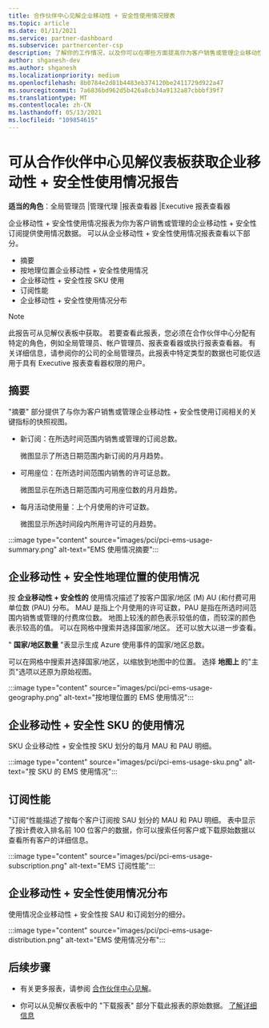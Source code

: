```yaml
---
title: 合作伙伴中心见解企业移动性 + 安全性使用情况报表
ms.topic: article
ms.date: 01/11/2021
ms.service: partner-dashboard
ms.subservice: partnercenter-csp
description: 了解你的工作情况，以及你可以在哪些方面提高你为客户销售或管理企业移动性 + 安全性订阅的使用量。
author: shganesh-dev
ms.author: shganesh
ms.localizationpriority: medium
ms.openlocfilehash: 8b0784e2d81b4483eb374120be2411729d922a47
ms.sourcegitcommit: 7a6836bd962d5b426a8cb34a9132a87cbbbf39f7
ms.translationtype: MT
ms.contentlocale: zh-CN
ms.lasthandoff: 05/13/2021
ms.locfileid: "109854615"
---
```

# <a name="enterprise-mobility--security-usage-report-available-from-the-partner-center-insights-dashboard"></a>可从合作伙伴中心见解仪表板获取企业移动性 + 安全性使用情况报告

**适当的角色**：全局管理员 |管理代理 |报表查看器 |Executive 报表查看器

企业移动性 + 安全性使用情况报表为你为客户销售或管理的企业移动性 + 安全性订阅提供使用情况数据。 可以从企业移动性 + 安全性使用情况报表查看以下部分。

- 摘要
- 按地理位置企业移动性 + 安全性使用情况
- 企业移动性 + 安全性按 SKU 使用
- 订阅性能
- 企业移动性 + 安全性使用情况分布

 > [!NOTE]
 > 此报告可从见解仪表板中获取。 若要查看此报表，您必须在合作伙伴中心分配有特定的角色，例如全局管理员、帐户管理员、报表查看器或执行报表查看器。 有关详细信息，请参阅你的公司的全局管理员。此报表中特定类型的数据也可能仅适用于具有 Executive 报表查看器权限的用户。

## <a name="summary"></a>摘要

"摘要" 部分提供了与你为客户销售或管理企业移动性 + 安全性使用订阅相关的关键指标的快照视图。 

- 新订阅：在所选时间范围内销售或管理的订阅总数。

   微图显示了所选日期范围内新订阅的月月趋势。

- 可用座位：在所选时间范围内销售的许可证总数。

   微图显示在所选日期范围内可用座位数的月月趋势。

- 每月活动使用量：上个月使用的许可证数。

   微图显示所选时间段内所用许可证的月趋势。

:::image type="content" source="images/pci/pci-ems-usage-summary.png" alt-text="EMS 使用情况摘要":::

## <a name="enterprise-mobility--security-usage-by-geography"></a>企业移动性 + 安全性地理位置的使用情况

按 **企业移动性 + 安全性的** 使用情况描述了按客户国家/地区 (M) AU (和付费可用单位数 (PAU) 分布。 MAU 是指上个月使用的许可证数，PAU 是指在所选时间范围内销售或管理的付费席位数。 地图上较浅的颜色表示较低的值，而较深的颜色表示较高的值。 可以在网格中搜索并选择国家/地区。 还可以放大以进一步查看。

" **国家/地区数量** "表显示生成 Azure 使用事件的国家/地区总数。

可以在网格中搜索并选择国家/地区，以缩放到地图中的位置。 选择 **地图上** 的"主页"选项以还原为原始视图。

:::image type="content" source="images/pci/pci-ems-usage-geography.png" alt-text="按地理位置的 EMS 使用情况":::

## <a name="enterprise-mobility--security-usage-by-sku"></a>企业移动性 + 安全性 SKU 的使用情况

SKU 企业移动性 + 安全性按 SKU 划分的每月 MAU 和 PAU 明细。

:::image type="content" source="images/pci/pci-ems-usage-sku.png" alt-text="按 SKU 的 EMS 使用情况":::

## <a name="subscriptions-performance"></a>订阅性能

"订阅"性能描述了按每个客户订阅按 SAU 划分的 MAU 和 PAU 明细。 表中显示了按计费收入排名前 100 位客户的数据，你可以搜索任何客户或下载原始数据以查看所有客户的详细信息。

:::image type="content" source="images/pci/pci-ems-usage-subscription.png" alt-text="EMS 订阅性能":::

## <a name="enterprise-mobility--security-usage-distribution"></a>企业移动性 + 安全性使用情况分布

使用情况企业移动性 + 安全性按 SAU 和订阅划分的细分。

:::image type="content" source="images/pci/pci-ems-usage-distribution.png" alt-text="EMS 使用情况分布":::

## <a name="next-steps"></a>后续步骤

- 有关更多报表，请参阅 [合作伙伴中心见解](partner-center-insights.md)。

- 你可以从见解仪表板中的 "下载报表" 部分下载此报表的原始数据。 [了解详细信息](pci-download-reports.md) 

